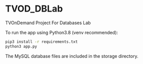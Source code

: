 # TVOD_DBLab
TVOnDemand Project For Databases Lab

To run the app using Python3.8 (venv recommended):
```bash
pip3 install -r requirements.txt
python3 app.py
```

The MySQL database files are included in the storage directory.